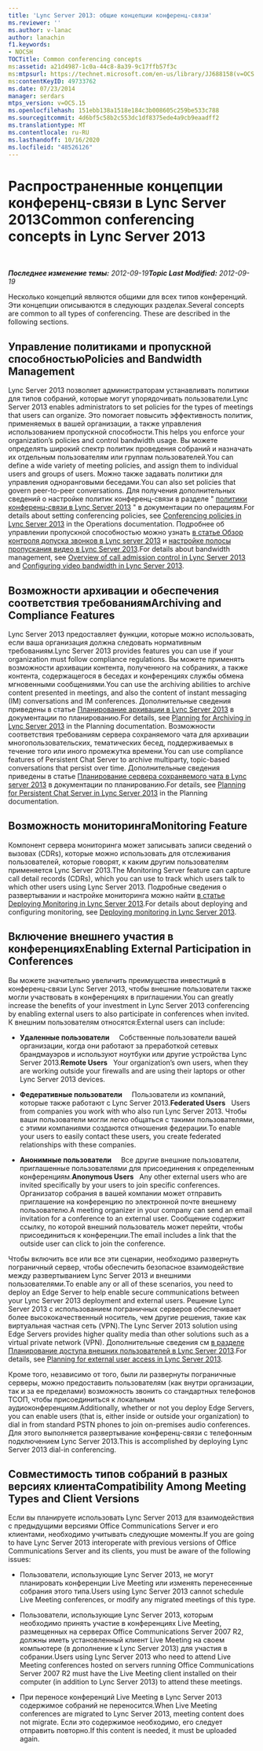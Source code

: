 ```yaml
---
title: 'Lync Server 2013: общие концепции конференц-связи'
ms.reviewer: ''
ms.author: v-lanac
author: lanachin
f1.keywords:
- NOCSH
TOCTitle: Common conferencing concepts
ms:assetid: a21d4987-1c0a-44c8-8a39-9c17ffb57f3c
ms:mtpsurl: https://technet.microsoft.com/en-us/library/JJ688158(v=OCS.15)
ms:contentKeyID: 49733762
ms.date: 07/23/2014
manager: serdars
mtps_version: v=OCS.15
ms.openlocfilehash: 151ebb138a1518e184c3b008605c259be533c788
ms.sourcegitcommit: 4d6bf5c58b2c553dc1df8375ede4a9cb9eaadff2
ms.translationtype: MT
ms.contentlocale: ru-RU
ms.lasthandoff: 10/16/2020
ms.locfileid: "48526126"
---
```

# <a name="common-conferencing-concepts-in-lync-server-2013"></a><span data-ttu-id="ee460-102">Распространенные концепции конференц-связи в Lync Server 2013</span><span class="sxs-lookup"><span data-stu-id="ee460-102">Common conferencing concepts in Lync Server 2013</span></span>

<div data-xmlns="http://www.w3.org/1999/xhtml">

<div class="topic" data-xmlns="http://www.w3.org/1999/xhtml" data-msxsl="urn:schemas-microsoft-com:xslt" data-cs="https://msdn.microsoft.com/">

<div data-asp="https://msdn2.microsoft.com/asp">



</div>

<div id="mainSection">

<div id="mainBody">

<span> </span>

<span data-ttu-id="ee460-103">_**Последнее изменение темы:** 2012-09-19_</span><span class="sxs-lookup"><span data-stu-id="ee460-103">_**Topic Last Modified:** 2012-09-19_</span></span>

<span data-ttu-id="ee460-p101">Несколько концепций являются общими для всех типов конференций. Эти концепции описываются в следующих разделах.</span><span class="sxs-lookup"><span data-stu-id="ee460-p101">Several concepts are common to all types of conferencing. These are described in the following sections.</span></span>

<div>

## <a name="policies-and-bandwidth-management"></a><span data-ttu-id="ee460-106">Управление политиками и пропускной способностью</span><span class="sxs-lookup"><span data-stu-id="ee460-106">Policies and Bandwidth Management</span></span>

<span data-ttu-id="ee460-107">Lync Server 2013 позволяет администраторам устанавливать политики для типов собраний, которые могут упорядочивать пользователи.</span><span class="sxs-lookup"><span data-stu-id="ee460-107">Lync Server 2013 enables administrators to set policies for the types of meetings that users can organize.</span></span> <span data-ttu-id="ee460-108">Это помогает повысить эффективность политик, применяемых в вашей организации, а также управления использованием пропускной способности.</span><span class="sxs-lookup"><span data-stu-id="ee460-108">This helps you enforce your organization’s policies and control bandwidth usage.</span></span> <span data-ttu-id="ee460-109">Вы можете определять широкий спектр политик проведения собраний и назначать их отдельным пользователям или группам пользователей.</span><span class="sxs-lookup"><span data-stu-id="ee460-109">You can define a wide variety of meeting policies, and assign them to individual users and groups of users.</span></span> <span data-ttu-id="ee460-110">Можно также задавать политики для управления одноранговыми беседами.</span><span class="sxs-lookup"><span data-stu-id="ee460-110">You can also set policies that govern peer-to-peer conversations.</span></span> <span data-ttu-id="ee460-111">Для получения дополнительных сведений о настройке политик конференц-связи в разделе " [политики конференц-связи в Lync Server 2013](lync-server-2013-conferencing-policies.md) " в документации по операциям.</span><span class="sxs-lookup"><span data-stu-id="ee460-111">For details about setting conferencing policies, see [Conferencing policies in Lync Server 2013](lync-server-2013-conferencing-policies.md) in the Operations documentation.</span></span> <span data-ttu-id="ee460-112">Подробнее об управлении пропускной способностью можно узнать [в статье Обзор контроля допуска звонков в Lync server 2013](lync-server-2013-overview-of-call-admission-control.md) и [настройке полосы пропускания видео в Lync Server 2013](lync-server-2013-configuring-video-bandwidth.md).</span><span class="sxs-lookup"><span data-stu-id="ee460-112">For details about bandwidth management, see [Overview of call admission control in Lync Server 2013](lync-server-2013-overview-of-call-admission-control.md) and [Configuring video bandwidth in Lync Server 2013](lync-server-2013-configuring-video-bandwidth.md).</span></span>

</div>

<div>

## <a name="archiving-and-compliance-features"></a><span data-ttu-id="ee460-113">Возможности архивации и обеспечения соответствия требованиям</span><span class="sxs-lookup"><span data-stu-id="ee460-113">Archiving and Compliance Features</span></span>

<span data-ttu-id="ee460-114">Lync Server 2013 предоставляет функции, которые можно использовать, если ваша организация должна следовать нормативным требованиям.</span><span class="sxs-lookup"><span data-stu-id="ee460-114">Lync Server 2013 provides features you can use if your organization must follow compliance regulations.</span></span> <span data-ttu-id="ee460-115">Вы можете применять возможности архивации контента, полученного на собраниях, а также контента, содержащегося в беседах и конференциях службы обмена мгновенными сообщениями.</span><span class="sxs-lookup"><span data-stu-id="ee460-115">You can use the archiving abilities to archive content presented in meetings, and also the content of instant messaging (IM) conversations and IM conferences.</span></span> <span data-ttu-id="ee460-116">Дополнительные сведения приведены в статье [Планирование архивации в Lync Server 2013](lync-server-2013-planning-for-archiving.md) в документации по планированию.</span><span class="sxs-lookup"><span data-stu-id="ee460-116">For details, see [Planning for Archiving in Lync Server 2013](lync-server-2013-planning-for-archiving.md) in the Planning documentation.</span></span> <span data-ttu-id="ee460-117">Возможности соответствия требованиям сервера сохраняемого чата для архивации многопользовательских, тематических бесед, поддерживаемых в течение того или иного промежутка времени.</span><span class="sxs-lookup"><span data-stu-id="ee460-117">You can use compliance features of Persistent Chat Server to archive multiparty, topic-based conversations that persist over time.</span></span> <span data-ttu-id="ee460-118">Дополнительные сведения приведены в статье [Планирование сервера сохраняемого чата в Lync server 2013](lync-server-2013-planning-for-persistent-chat-server.md) в документации по планированию.</span><span class="sxs-lookup"><span data-stu-id="ee460-118">For details, see [Planning for Persistent Chat Server in Lync Server 2013](lync-server-2013-planning-for-persistent-chat-server.md) in the Planning documentation.</span></span>

</div>

<div>

## <a name="monitoring-feature"></a><span data-ttu-id="ee460-119">Возможность мониторинга</span><span class="sxs-lookup"><span data-stu-id="ee460-119">Monitoring Feature</span></span>

<span data-ttu-id="ee460-120">Компонент сервера мониторинга может записывать записи сведений о вызовах (CDRs), которые можно использовать для отслеживания пользователей, которые говорят, к каким другим пользователям применяется Lync Server 2013.</span><span class="sxs-lookup"><span data-stu-id="ee460-120">The Monitoring Server feature can capture call detail records (CDRs), which you can use to track which users talk to which other users using Lync Server 2013.</span></span> <span data-ttu-id="ee460-121">Подробные сведения о развертывании и настройке мониторинга можно найти [в статье Deploying Monitoring in Lync Server 2013](lync-server-2013-deploying-monitoring.md).</span><span class="sxs-lookup"><span data-stu-id="ee460-121">For details about deploying and configuring monitoring, see [Deploying monitoring in Lync Server 2013](lync-server-2013-deploying-monitoring.md).</span></span>

</div>

<div>

## <a name="enabling-external-participation-in-conferences"></a><span data-ttu-id="ee460-122">Включение внешнего участия в конференциях</span><span class="sxs-lookup"><span data-stu-id="ee460-122">Enabling External Participation in Conferences</span></span>

<span data-ttu-id="ee460-123">Вы можете значительно увеличить преимущества инвестиций в конференц-связи Lync Server 2013, чтобы внешние пользователи также могли участвовать в конференциях в приглашении.</span><span class="sxs-lookup"><span data-stu-id="ee460-123">You can greatly increase the benefits of your investment in Lync Server 2013 conferencing by enabling external users to also participate in conferences when invited.</span></span> <span data-ttu-id="ee460-124">К внешним пользователям относятся:</span><span class="sxs-lookup"><span data-stu-id="ee460-124">External users can include:</span></span>

  - <span data-ttu-id="ee460-125">**Удаленные пользователи**     Собственные пользователи вашей организации, когда они работают за преработкой сетевых брандмауэров и используют ноутбуки или другие устройства Lync Server 2013.</span><span class="sxs-lookup"><span data-stu-id="ee460-125">**Remote Users**   Your organization’s own users, when they are working outside your firewalls and are using their laptops or other Lync Server 2013 devices.</span></span>

  - <span data-ttu-id="ee460-126">**Федеративные пользователи**     Пользователи из компаний, которые также работают с Lync Server 2013.</span><span class="sxs-lookup"><span data-stu-id="ee460-126">**Federated Users**   Users from companies you work with who also run Lync Server 2013.</span></span> <span data-ttu-id="ee460-127">Чтобы ваши пользователи могли легко общаться с такими пользователями, с этими компаниями создаются отношения федерации.</span><span class="sxs-lookup"><span data-stu-id="ee460-127">To enable your users to easily contact these users, you create federated relationships with these companies.</span></span>

  - <span data-ttu-id="ee460-128">**Анонимные пользователи**     Все другие внешние пользователи, приглашенные пользователями для присоединения к определенным конференциям.</span><span class="sxs-lookup"><span data-stu-id="ee460-128">**Anonymous Users**   Any other external users who are invited specifically by your users to join specific conferences.</span></span> <span data-ttu-id="ee460-129">Организатор собрания в вашей компании может отправить приглашение на конференцию по электронной почте внешнему пользователю.</span><span class="sxs-lookup"><span data-stu-id="ee460-129">A meeting organizer in your company can send an email invitation for a conference to an external user.</span></span> <span data-ttu-id="ee460-130">Сообщение содержит ссылку, по которой внешний пользователь может перейти, чтобы присоединиться к конференции.</span><span class="sxs-lookup"><span data-stu-id="ee460-130">The email includes a link that the outside user can click to join the conference.</span></span>

<span data-ttu-id="ee460-131">Чтобы включить все или все эти сценарии, необходимо развернуть пограничный сервер, чтобы обеспечить безопасное взаимодействие между развертыванием Lync Server 2013 и внешними пользователями.</span><span class="sxs-lookup"><span data-stu-id="ee460-131">To enable any or all of these scenarios, you need to deploy an Edge Server to help enable secure communications between your Lync Server 2013 deployment and external users.</span></span> <span data-ttu-id="ee460-132">Решение Lync Server 2013 с использованием пограничных серверов обеспечивает более высококачественный носитель, чем другие решения, такие как виртуальная частная сеть (VPN).</span><span class="sxs-lookup"><span data-stu-id="ee460-132">The Lync Server 2013 solution using Edge Servers provides higher quality media than other solutions such as a virtual private network (VPN).</span></span> <span data-ttu-id="ee460-133">Дополнительные сведения см [в разделе Планирование доступа внешних пользователей в Lync Server 2013](lync-server-2013-planning-for-external-user-access.md).</span><span class="sxs-lookup"><span data-stu-id="ee460-133">For details, see [Planning for external user access in Lync Server 2013](lync-server-2013-planning-for-external-user-access.md).</span></span>

<span data-ttu-id="ee460-134">Кроме того, независимо от того, были ли развернуты пограничные серверы, можно предоставить пользователям (как внутри организации, так и за ее пределами) возможность звонить со стандартных телефонов ТСОП, чтобы присоединиться к локальным аудиоконференциям.</span><span class="sxs-lookup"><span data-stu-id="ee460-134">Additionally, whether or not you deploy Edge Servers, you can enable users (that is, either inside or outside your organization) to dial in from standard PSTN phones to join on-premises audio conferences.</span></span> <span data-ttu-id="ee460-135">Для этого выполняется развертывание конференц-связи с телефонным подключением Lync Server 2013.</span><span class="sxs-lookup"><span data-stu-id="ee460-135">This is accomplished by deploying Lync Server 2013 dial-in conferencing.</span></span>

</div>

<div>

## <a name="compatibility-among-meeting-types-and-client-versions"></a><span data-ttu-id="ee460-136">Совместимость типов собраний в разных версиях клиента</span><span class="sxs-lookup"><span data-stu-id="ee460-136">Compatibility Among Meeting Types and Client Versions</span></span>

<span data-ttu-id="ee460-137">Если вы планируете использовать Lync Server 2013 для взаимодействия с предыдущими версиями Office Communications Server и его клиентами, необходимо учитывать следующие моменты.</span><span class="sxs-lookup"><span data-stu-id="ee460-137">If you are going to have Lync Server 2013 interoperate with previous versions of Office Communications Server and its clients, you must be aware of the following issues:</span></span>

  - <span data-ttu-id="ee460-138">Пользователи, использующие Lync Server 2013, не могут планировать конференции Live Meeting или изменять перенесенные собрания этого типа.</span><span class="sxs-lookup"><span data-stu-id="ee460-138">Users using Lync Server 2013 cannot schedule Live Meeting conferences, or modify any migrated meetings of this type.</span></span>

  - <span data-ttu-id="ee460-139">Пользователи, использующие Lync Server 2013, которым необходимо принять участие в конференциях Live Meeting, размещенных на серверах Office Communications Server 2007 R2, должны иметь установленный клиент Live Meeting на своем компьютере (в дополнение к Lync Server 2013) для участия в собрании.</span><span class="sxs-lookup"><span data-stu-id="ee460-139">Users using Lync Server 2013 who need to attend Live Meeting conferences hosted on servers running Office Communications Server 2007 R2 must have the Live Meeting client installed on their computer (in addition to Lync Server 2013) to attend these meetings.</span></span>

  - <span data-ttu-id="ee460-140">При переносе конференций Live Meeting в Lync Server 2013 содержимое собраний не переносится.</span><span class="sxs-lookup"><span data-stu-id="ee460-140">When Live Meeting conferences are migrated to Lync Server 2013, meeting content does not migrate.</span></span> <span data-ttu-id="ee460-141">Если это содержимое необходимо, его следует отправить повторно.</span><span class="sxs-lookup"><span data-stu-id="ee460-141">If this content is needed, it must be uploaded again.</span></span>

</div>

</div>

<span> </span>

</div>

</div>

</div>

